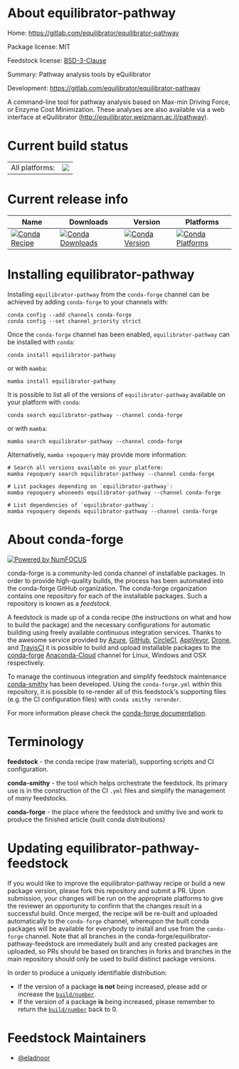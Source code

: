 About equilibrator-pathway
==========================

Home: https://gitlab.com/equilibrator/equilibrator-pathway

Package license: MIT

Feedstock license: [BSD-3-Clause](https://github.com/conda-forge/equilibrator-pathway-feedstock/blob/main/LICENSE.txt)

Summary: Pathway analysis tools by eQuilibrator

Development: https://gitlab.com/equilibrator/equilibrator-pathway

A command-line tool for pathway analysis based on Max-min Driving Force, or Enzyme Cost Minimization. These analyses are also available via a web interface at eQuilibrator (http://equilibrator.weizmann.ac.il/pathway).


Current build status
====================


<table><tr><td>All platforms:</td>
    <td>
      <a href="https://dev.azure.com/conda-forge/feedstock-builds/_build/latest?definitionId=11267&branchName=main">
        <img src="https://dev.azure.com/conda-forge/feedstock-builds/_apis/build/status/equilibrator-pathway-feedstock?branchName=main">
      </a>
    </td>
  </tr>
</table>

Current release info
====================

| Name | Downloads | Version | Platforms |
| --- | --- | --- | --- |
| [![Conda Recipe](https://img.shields.io/badge/recipe-equilibrator--pathway-green.svg)](https://anaconda.org/conda-forge/equilibrator-pathway) | [![Conda Downloads](https://img.shields.io/conda/dn/conda-forge/equilibrator-pathway.svg)](https://anaconda.org/conda-forge/equilibrator-pathway) | [![Conda Version](https://img.shields.io/conda/vn/conda-forge/equilibrator-pathway.svg)](https://anaconda.org/conda-forge/equilibrator-pathway) | [![Conda Platforms](https://img.shields.io/conda/pn/conda-forge/equilibrator-pathway.svg)](https://anaconda.org/conda-forge/equilibrator-pathway) |

Installing equilibrator-pathway
===============================

Installing `equilibrator-pathway` from the `conda-forge` channel can be achieved by adding `conda-forge` to your channels with:

```
conda config --add channels conda-forge
conda config --set channel_priority strict
```

Once the `conda-forge` channel has been enabled, `equilibrator-pathway` can be installed with `conda`:

```
conda install equilibrator-pathway
```

or with `mamba`:

```
mamba install equilibrator-pathway
```

It is possible to list all of the versions of `equilibrator-pathway` available on your platform with `conda`:

```
conda search equilibrator-pathway --channel conda-forge
```

or with `mamba`:

```
mamba search equilibrator-pathway --channel conda-forge
```

Alternatively, `mamba repoquery` may provide more information:

```
# Search all versions available on your platform:
mamba repoquery search equilibrator-pathway --channel conda-forge

# List packages depending on `equilibrator-pathway`:
mamba repoquery whoneeds equilibrator-pathway --channel conda-forge

# List dependencies of `equilibrator-pathway`:
mamba repoquery depends equilibrator-pathway --channel conda-forge
```


About conda-forge
=================

[![Powered by
NumFOCUS](https://img.shields.io/badge/powered%20by-NumFOCUS-orange.svg?style=flat&colorA=E1523D&colorB=007D8A)](https://numfocus.org)

conda-forge is a community-led conda channel of installable packages.
In order to provide high-quality builds, the process has been automated into the
conda-forge GitHub organization. The conda-forge organization contains one repository
for each of the installable packages. Such a repository is known as a *feedstock*.

A feedstock is made up of a conda recipe (the instructions on what and how to build
the package) and the necessary configurations for automatic building using freely
available continuous integration services. Thanks to the awesome service provided by
[Azure](https://azure.microsoft.com/en-us/services/devops/), [GitHub](https://github.com/),
[CircleCI](https://circleci.com/), [AppVeyor](https://www.appveyor.com/),
[Drone](https://cloud.drone.io/welcome), and [TravisCI](https://travis-ci.com/)
it is possible to build and upload installable packages to the
[conda-forge](https://anaconda.org/conda-forge) [Anaconda-Cloud](https://anaconda.org/)
channel for Linux, Windows and OSX respectively.

To manage the continuous integration and simplify feedstock maintenance
[conda-smithy](https://github.com/conda-forge/conda-smithy) has been developed.
Using the ``conda-forge.yml`` within this repository, it is possible to re-render all of
this feedstock's supporting files (e.g. the CI configuration files) with ``conda smithy rerender``.

For more information please check the [conda-forge documentation](https://conda-forge.org/docs/).

Terminology
===========

**feedstock** - the conda recipe (raw material), supporting scripts and CI configuration.

**conda-smithy** - the tool which helps orchestrate the feedstock.
                   Its primary use is in the construction of the CI ``.yml`` files
                   and simplify the management of *many* feedstocks.

**conda-forge** - the place where the feedstock and smithy live and work to
                  produce the finished article (built conda distributions)


Updating equilibrator-pathway-feedstock
=======================================

If you would like to improve the equilibrator-pathway recipe or build a new
package version, please fork this repository and submit a PR. Upon submission,
your changes will be run on the appropriate platforms to give the reviewer an
opportunity to confirm that the changes result in a successful build. Once
merged, the recipe will be re-built and uploaded automatically to the
`conda-forge` channel, whereupon the built conda packages will be available for
everybody to install and use from the `conda-forge` channel.
Note that all branches in the conda-forge/equilibrator-pathway-feedstock are
immediately built and any created packages are uploaded, so PRs should be based
on branches in forks and branches in the main repository should only be used to
build distinct package versions.

In order to produce a uniquely identifiable distribution:
 * If the version of a package **is not** being increased, please add or increase
   the [``build/number``](https://docs.conda.io/projects/conda-build/en/latest/resources/define-metadata.html#build-number-and-string).
 * If the version of a package **is** being increased, please remember to return
   the [``build/number``](https://docs.conda.io/projects/conda-build/en/latest/resources/define-metadata.html#build-number-and-string)
   back to 0.

Feedstock Maintainers
=====================

* [@eladnoor](https://github.com/eladnoor/)

